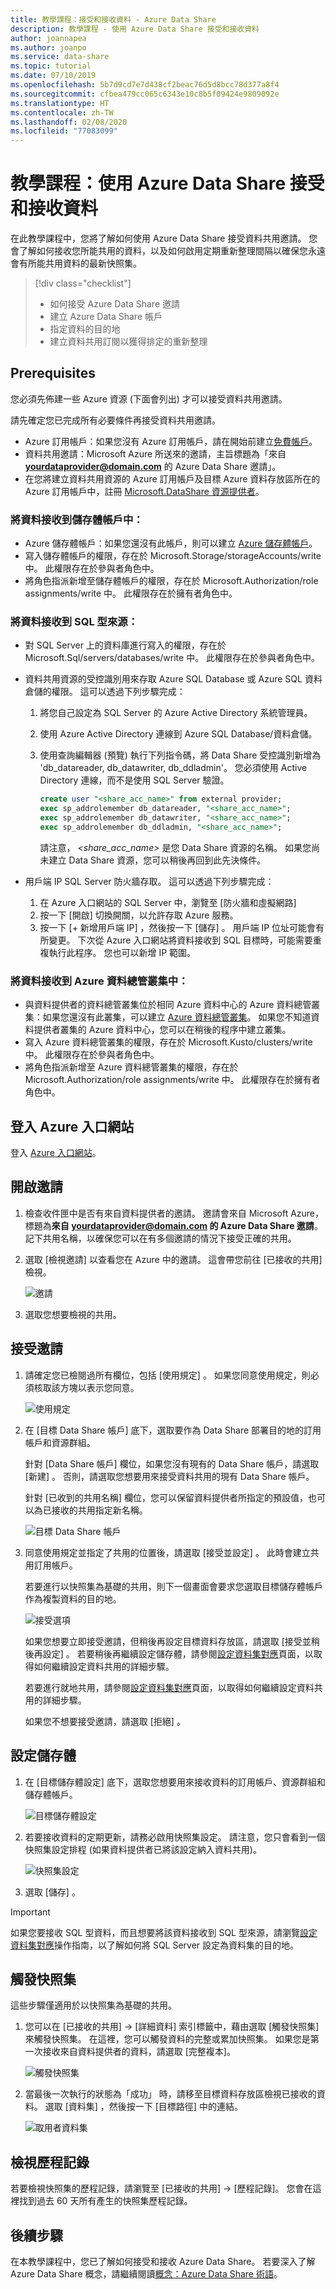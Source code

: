 ```yaml
---
title: 教學課程：接受和接收資料 - Azure Data Share
description: 教學課程 - 使用 Azure Data Share 接受和接收資料
author: joannapea
ms.author: joanpo
ms.service: data-share
ms.topic: tutorial
ms.date: 07/10/2019
ms.openlocfilehash: 5b7d9cd7e7d438cf2beac76d5d8bcc78d377a8f4
ms.sourcegitcommit: cfbea479cc065c6343e10c8b5f09424e9809092e
ms.translationtype: HT
ms.contentlocale: zh-TW
ms.lasthandoff: 02/08/2020
ms.locfileid: "77083099"
---
```

# <a name="tutorial-accept-and-receive-data-using-azure-data-share"></a>教學課程：使用 Azure Data Share 接受和接收資料  

在此教學課程中，您將了解如何使用 Azure Data Share 接受資料共用邀請。 您會了解如何接收您所能共用的資料，以及如何啟用定期重新整理間隔以確保您永遠會有所能共用資料的最新快照集。 

> [!div class="checklist"]
> * 如何接受 Azure Data Share 邀請
> * 建立 Azure Data Share 帳戶
> * 指定資料的目的地
> * 建立資料共用訂閱以獲得排定的重新整理

## <a name="prerequisites"></a>Prerequisites
您必須先佈建一些 Azure 資源 (下面會列出) 才可以接受資料共用邀請。 

請先確定您已完成所有必要條件再接受資料共用邀請。 

* Azure 訂用帳戶：如果您沒有 Azure 訂用帳戶，請在開始前建立[免費帳戶](https://azure.microsoft.com/free/)。
* 資料共用邀請：Microsoft Azure 所送來的邀請，主旨標題為「來自 **<yourdataprovider@domain.com>** 的 Azure Data Share 邀請」。
* 在您將建立資料共用資源的 Azure 訂用帳戶及目標 Azure 資料存放區所在的 Azure 訂用帳戶中，註冊 [Microsoft.DataShare 資源提供者](concepts-roles-permissions.md#resource-provider-registration)。

### <a name="receive-data-into-a-storage-account"></a>將資料接收到儲存體帳戶中： 

* Azure 儲存體帳戶：如果您還沒有此帳戶，則可以建立 [Azure 儲存體帳戶](https://docs.microsoft.com/azure/storage/common/storage-quickstart-create-account)。 
* 寫入儲存體帳戶的權限，存在於 Microsoft.Storage/storageAccounts/write  中。 此權限存在於參與者角色中。 
* 將角色指派新增至儲存體帳戶的權限，存在於 Microsoft.Authorization/role assignments/write  中。 此權限存在於擁有者角色中。  

### <a name="receive-data-into-a-sql-based-source"></a>將資料接收到 SQL 型來源：

* 對 SQL Server 上的資料庫進行寫入的權限，存在於 Microsoft.Sql/servers/databases/write  中。 此權限存在於參與者角色中。 
* 資料共用資源的受控識別用來存取 Azure SQL Database 或 Azure SQL 資料倉儲的權限。 這可以透過下列步驟完成： 
    1. 將您自己設定為 SQL Server 的 Azure Active Directory 系統管理員。
    1. 使用 Azure Active Directory 連線到 Azure SQL Database/資料倉儲。
    1. 使用查詢編輯器 (預覽) 執行下列指令碼，將 Data Share 受控識別新增為 'db_datareader, db_datawriter, db_ddladmin'。 您必須使用 Active Directory 連線，而不是使用 SQL Server 驗證。 

        ```sql
        create user "<share_acc_name>" from external provider; 
        exec sp_addrolemember db_datareader, "<share_acc_name>"; 
        exec sp_addrolemember db_datawriter, "<share_acc_name>"; 
        exec sp_addrolemember db_ddladmin, "<share_acc_name>";
        ```      
        請注意， *<share_acc_name>* 是您 Data Share 資源的名稱。 如果您尚未建立 Data Share 資源，您可以稍後再回到此先決條件。         

* 用戶端 IP SQL Server 防火牆存取。 這可以透過下列步驟完成： 
    1. 在 Azure 入口網站的 SQL Server 中，瀏覽至 [防火牆和虛擬網路] 
    1. 按一下 [開啟]  切換開關，以允許存取 Azure 服務。
    1. 按一下 [+ 新增用戶端 IP]  ，然後按一下 [儲存]  。 用戶端 IP 位址可能會有所變更。 下次從 Azure 入口網站將資料接收到 SQL 目標時，可能需要重複執行此程序。 您也可以新增 IP 範圍。 


### <a name="receive-data-into-an-azure-data-explorer-cluster"></a>將資料接收到 Azure 資料總管叢集中： 

* 與資料提供者的資料總管叢集位於相同 Azure 資料中心的 Azure 資料總管叢集：如果您還沒有此叢集，可以建立 [Azure 資料總管叢集](https://docs.microsoft.com/azure/data-explorer/create-cluster-database-portal)。 如果您不知道資料提供者叢集的 Azure 資料中心，您可以在稍後的程序中建立叢集。
* 寫入 Azure 資料總管叢集的權限，存在於 Microsoft.Kusto/clusters/write  中。 此權限存在於參與者角色中。 
* 將角色指派新增至 Azure 資料總管叢集的權限，存在於 Microsoft.Authorization/role assignments/write  中。 此權限存在於擁有者角色中。 

## <a name="sign-in-to-the-azure-portal"></a>登入 Azure 入口網站

登入 [Azure 入口網站](https://portal.azure.com/)。

## <a name="open-invitation"></a>開啟邀請

1. 檢查收件匣中是否有來自資料提供者的邀請。 邀請會來自 Microsoft Azure，標題為**來自 <yourdataprovider@domain.com> 的 Azure Data Share 邀請**。 記下共用名稱，以確保您可以在有多個邀請的情況下接受正確的共用。 

1. 選取 [檢視邀請]  以查看您在 Azure 中的邀請。 這會帶您前往 [已接收的共用] 檢視。

   ![邀請](./media/invitations.png "邀請清單") 

1. 選取您想要檢視的共用。 

## <a name="accept-invitation"></a>接受邀請
1. 請確定您已檢閱過所有欄位，包括 [使用規定]  。 如果您同意使用規定，則必須核取該方塊以表示您同意。 

   ![使用規定](./media/terms-of-use.png "使用規定") 

1. 在 [目標 Data Share 帳戶]  底下，選取要作為 Data Share 部署目的地的訂用帳戶和資源群組。 

   針對 [Data Share 帳戶]  欄位，如果您沒有現有的 Data Share 帳戶，請選取 [新建]  。 否則，請選取您想要用來接受資料共用的現有 Data Share 帳戶。 

   針對 [已收到的共用名稱]  欄位，您可以保留資料提供者所指定的預設值，也可以為已接收的共用指定新名稱。 

   ![目標 Data Share 帳戶](./media/target-data-share.png "目標 Data Share 帳戶") 

1. 同意使用規定並指定了共用的位置後，請選取 [接受並設定]  。 此時會建立共用訂用帳戶。

   若要進行以快照集為基礎的共用，則下一個畫面會要求您選取目標儲存體帳戶作為複製資料的目的地。 

   ![接受選項](./media/accept-options.png "接受選項") 

   如果您想要立即接受邀請，但稍後再設定目標資料存放區，請選取 [接受並稍後再設定]  。 若要稍後再繼續設定儲存體，請參閱[設定資料集對應](how-to-configure-mapping.md)頁面，以取得如何繼續設定資料共用的詳細步驟。 

   若要進行就地共用，請參閱[設定資料集對應](how-to-configure-mapping.md)頁面，以取得如何繼續設定資料共用的詳細步驟。 

   如果您不想要接受邀請，請選取 [拒絕]  。 

## <a name="configure-storage"></a>設定儲存體
1. 在 [目標儲存體設定]  底下，選取您想要用來接收資料的訂用帳戶、資源群組和儲存體帳戶。 

   ![目標儲存體設定](./media/target-storage-settings.png "目標儲存體") 

1. 若要接收資料的定期更新，請務必啟用快照集設定。 請注意，您只會看到一個快照集設定排程 (如果資料提供者已將該設定納入資料共用)。 

   ![快照集設定](./media/snapshot-settings.png "快照集設定") 

1. 選取 [儲存]  。 

> [!IMPORTANT]
> 如果您要接收 SQL 型資料，而且想要將該資料接收到 SQL 型來源，請瀏覽[設定資料集對應](how-to-configure-mapping.md)操作指南，以了解如何將 SQL Server 設定為資料集的目的地。 

## <a name="trigger-a-snapshot"></a>觸發快照集
這些步驟僅適用於以快照集為基礎的共用。

1. 您可以在 [已接收的共用] -> [詳細資料] 索引標籤中，藉由選取 [觸發快照集]  來觸發快照集。 在這裡，您可以觸發資料的完整或累加快照集。 如果您是第一次接收來自資料提供者的資料，請選取 [完整複本]。 

   ![觸發快照集](./media/trigger-snapshot.png "觸發快照集") 

1. 當最後一次執行的狀態為「成功」  時，請移至目標資料存放區檢視已接收的資料。 選取 [資料集]  ，然後按一下 [目標路徑] 中的連結。 

   ![取用者資料集](./media/consumer-datasets.png "取用者資料集對應") 

## <a name="view-history"></a>檢視歷程記錄
若要檢視快照集的歷程記錄，請瀏覽至 [已接收的共用] -> [歷程記錄]。 您會在這裡找到過去 60 天所有產生的快照集歷程記錄。 

## <a name="next-steps"></a>後續步驟
在本教學課程中，您已了解如何接受和接收 Azure Data Share。 若要深入了解 Azure Data Share 概念，請繼續閱讀[概念：Azure Data Share 術語](terminology.md)。